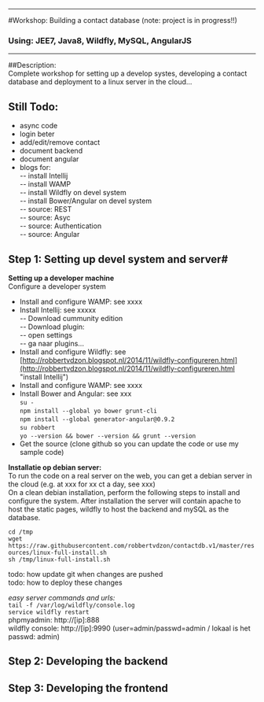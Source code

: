 
----------

#Workshop: Building a contact database (note: project is in progress!!)   
### Using: JEE7, Java8, Wildfly, MySQL, AngularJS
-----------
##Description:  
Complete workshop for setting up a develop systes, developing a contact database and deployment to a linux server in the cloud...  
     
## Still Todo: #

- async code
- login beter
- add/edit/remove contact
- document backend
- document angular
- blogs for:  
-- install Intellij  
-- install WAMP  
-- install Wildfly on devel system  
-- install Bower/Angular on devel system  
-- source: REST  
-- source: Asyc  
-- source: Authentication  
-- source: Angular  


## Step 1: Setting up devel system and server#
  
**Setting up a developer machine**  
Configure a developer system

- Install and configure WAMP: see xxxx  
- Install Intellij: see xxxxx    
-- Download cummunity edition  
-- Download plugin:  
-- open settings  
-- ga naar plugins...  
- Install and configure Wildfly: see [http://robbertvdzon.blogspot.nl/2014/11/wildfly-configureren.html](http://robbertvdzon.blogspot.nl/2014/11/wildfly-configureren.html "install Intellij")
- Install and configure WAMP: see xxxx
- Install Bower and Angular: see xxx  
`su - `   
`npm install --global yo bower grunt-cli`   
`npm install --global generator-angular@0.9.2`  
`su robbert`  
`yo --version && bower --version && grunt --version`  
- Get the source (clone github so you can update the code or use my sample code)  

  
**Installatie op debian server:**  
To run the code on a real server on the web, you can get a debian server in the cloud (e.g. at xxx for xx ct a day, see xxx)  
On a clean debian installation, perform the following steps to install and configure the system. After installation the server will contain apache to host the static pages, wildfly to host the backend and mySQL as the database.  

`cd /tmp`  
`wget https://raw.githubusercontent.com/robbertvdzon/contactdb.v1/master/resources/linux-full-install.sh`  
`sh /tmp/linux-full-install.sh`   
  
todo: how update git when changes are pushed  
todo: how to deploy these changes  

*easy server commands and urls:*   
`tail -f /var/log/wildfly/console.log`  
`service wildfly restart`  
phpmyadmin: http://[ip]:888  
wildfly console: http://[ip]:9990  (user=admin/passwd=admin /  lokaal is het passwd: admin)  
  
  
## Step 2: Developing the backend


## Step 3: Developing the frontend


